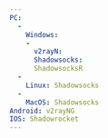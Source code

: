 ```yaml
---
PC:
  -
    Windows:
    -
      v2rayN:
      Shadowsocks:
      ShadowsocksR
  -
    Linux: Shadowsocks
  -
    MacOS: Shadowsocks
Android: v2rayNG  
IOS: Shadowrocket  
---
```


